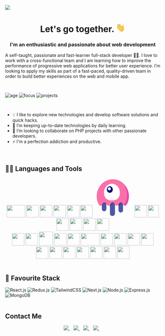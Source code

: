 ![](https://raw.githubusercontent.com/halfrost/halfrost/master/icons/header_.png)

<h1 align="center"> Let's go together. <img src="https://raw.githubusercontent.com/ABSphreak/ABSphreak/master/gifs/Hi.gif" width="30px" height="30px" ></h1>

<h3 align="center">I'm an enthusiastic and passionate about web development</h3>  


A self-taught, passionate and fast-learner full-stack developer 👨‍🎓. I love to work with a cross-functional team and I am learning how to improve the performance of progressive web applications for better user experience. I’m looking to apply my skills as part of a fast-paced, quality-driven team in order to build better experiences on the web and mobile app. 

  <br />
  
![age](https://img.shields.io/badge/age-30-blueviolet)
![focus](https://img.shields.io/badge/focus-FullStack-critical)
![projects](https://img.shields.io/badge/projects-33-important)

  <br />

- 💡 I like to explore new technologies and develop software solutions and quick hacks.
- 🌱 I’m keeping up-to-date technologies by daily learning.
- 👯 I’m looking to collaborate on PHP projects with other passionate developers.
- ⚡ I'm a perfection addiction and productive.
  
 </div>

<br />

## 👨‍💻 Languages and Tools

<div align="center">

<img src="https://imgur.com/7sKVVgG.png" height="40" width="60">
<img src="https://upload.wikimedia.org/wikipedia/commons/thumb/9/9a/Laravel.svg/1969px-Laravel.svg.png" height="40" width="40">
<img src="https://i.imgur.com/3NP07nj.png" height="40" width="40">
<img src="https://upload.wikimedia.org/wikipedia/commons/f/f1/Vue.png" height="40" width="40">
<img src="https://i.imgur.com/Uivesm4.png" height="40" width="40">
<img src="https://i.imgur.com/KUlechH.png" height="40" width="40">
<svg xmlns="http://www.w3.org/2000/svg" width="128" height="128" viewBox="0 0 128 128"><path style="fill-rule:evenodd;fill:#fb70a9;fill-opacity:1" d="M108.566 83.547c-1.937 2.926-3.406 6.527-7.34 6.527-6.624 0-6.98-10.203-13.609-10.203-6.625 0-6.265 10.203-12.887 10.203-6.625 0-6.98-10.203-13.609-10.203-6.625 0-6.266 10.203-12.887 10.203-6.625 0-6.98-10.203-13.605-10.203-6.629 0-6.27 10.203-12.89 10.203-2.083 0-3.544-1.008-4.778-2.39-4.738-8.239-7.465-17.895-7.465-28.22 0-30.222 23.367-54.722 52.191-54.722 28.825 0 52.192 24.5 52.192 54.723 0 8.64-1.91 16.816-5.313 24.082Zm0 0"/><path style="fill-rule:evenodd;fill:#4e56a6;fill-opacity:1" d="M40.844 78.145v22.668c0 4.066-3.301 7.363-7.371 7.363a7.365 7.365 0 0 1-7.371-7.364V73.45c1.375-2.523 2.945-4.707 5.78-4.707 4.61 0 6.223 5.79 8.962 9.403Zm27.843 1.183v35.844a8.185 8.185 0 0 1-8.187 8.183c-4.523 0-8.191-3.664-8.191-8.183v-40.57c1.543-2.973 3.132-5.86 6.39-5.86 5.16 0 6.563 7.242 9.989 10.586Zm26.211-.66v26.023c0 4.067-3.3 7.364-7.37 7.364-4.071 0-7.372-3.297-7.372-7.364V72.707c1.281-2.195 2.809-3.965 5.364-3.965 4.84 0 6.375 6.38 9.378 9.926Zm0 0"/><path style="fill-rule:evenodd;fill:#000;fill-opacity:.298039" d="M40.844 85.094c-1.309-1.602-2.856-2.79-5.094-2.79-5.316 0-6.293 6.696-9.648 9.712V63.145a7.365 7.365 0 0 1 7.37-7.364c4.071 0 7.372 3.297 7.372 7.364Zm27.843.515c-1.394-1.855-3.023-3.304-5.496-3.304-5.914 0-6.457 8.285-10.882 10.578v-12.77c0-4.52 3.668-8.183 8.191-8.183a8.185 8.185 0 0 1 8.188 8.183Zm26.211-1.433c-1.136-1.117-2.48-1.871-4.265-1.871-5.73 0-6.418 7.777-10.477 10.343V66.734a7.371 7.371 0 0 1 14.742 0Zm0 0"/><path style="fill-rule:evenodd;fill:#fb70a9;fill-opacity:1" d="M108.566 83.547c-1.937 2.926-3.406 6.527-7.34 6.527-6.624 0-6.98-10.203-13.609-10.203-6.625 0-6.265 10.203-12.887 10.203-6.625 0-6.98-10.203-13.609-10.203-6.625 0-6.266 10.203-12.887 10.203-6.625 0-6.98-10.203-13.605-10.203-6.629 0-6.27 10.203-12.89 10.203-2.083 0-3.544-1.008-4.778-2.39-4.738-8.239-7.465-17.895-7.465-28.22 0-30.222 23.367-54.722 52.191-54.722 28.825 0 52.192 24.5 52.192 54.723 0 8.64-1.91 16.816-5.313 24.082Zm0 0"/><path style="fill-rule:evenodd;fill:#e24ca6;fill-opacity:1" d="M97.273 88.984c13.676-20.332 14.028-42.879 1.059-67.652 9.613 9.844 15.547 23.348 15.547 38.25 0 8.61-1.98 16.75-5.508 23.992-2.004 2.91-3.531 6.5-7.61 6.5a5.947 5.947 0 0 1-3.488-1.09Zm0 0"/><path style="fill-rule:evenodd;fill:#fff;fill-opacity:1" d="M58.89 73.117c18.15 0 25.79-10.52 25.79-25.46 0-14.942-11.547-28.692-25.79-28.692-14.245 0-25.792 13.75-25.792 28.691 0 14.942 7.64 25.461 25.793 25.461Zm0 0"/><path style="fill-rule:evenodd;fill:#030776;fill-opacity:1" d="M61.625 37.836c0 5.89-4.332 10.668-9.672 10.668-5.344 0-9.672-4.777-9.672-10.668 0-5.89 4.328-10.668 9.672-10.668 5.34 0 9.672 4.777 9.672 10.668Zm0 0"/><path style="fill-rule:evenodd;fill:#fff;fill-opacity:1" d="M55.176 35.375c0 2.719-2.164 4.922-4.836 4.922s-4.836-2.203-4.836-4.922 2.164-4.922 4.836-4.922 4.836 2.203 4.836 4.922Zm0 0"/></svg>


<img src="https://i.imgur.com/wsUmcb5.png" height="40" width="40">
<img src="https://i.imgur.com/mH7zbFv.png" height="40" width="35">
<img src="https://i.imgur.com/9Ulh3vX.png" height="40" width="40">
<img src="https://i.imgur.com/apxFVxR.png" height="40" width="40">
<img src="https://i.imgur.com/t74wIVs.png" height="40" width="40">
<img src="https://i.imgur.com/egRbxBy.png" height="40" width="40">

<br />

<img src="https://i.imgur.com/CfbGSw2.png" height="40" width="40">
<img src="https://i.imgur.com/ydbeeyk.png" height="40" width="40">
<img src="https://i.imgur.com/054LTZq.png" height="45" width="45">
<img src="https://i.imgur.com/mQGR6nx.png" height="40" width="40">
<img src="https://i.imgur.com/x6EieWc.png" height="40" width="40">
<img src="https://i.imgur.com/K5LeVnW.png" height="40" width="60">
<img src="https://i.imgur.com/ehWaPTK.png" height="40" width="40">
<img src="https://i.imgur.com/4ryo0Qh.png" height="40" width="40">
<img src="https://i.imgur.com/59p9PDP.png" height="40" width="40">
<img src="https://i.imgur.com/DjzmcTo.png" height="40" width="40">
<img src="https://i.imgur.com/VjulBsn.png" height="40" width="40">
<img src="https://i.imgur.com/H3C168v.png" height="40" width="40">
<img src="https://i.imgur.com/bbawh2F.png" height="40" width="40">
<img src="https://i.imgur.com/0BKuO1I.png" height="40" width="40">
<img src="https://i.imgur.com/b65wQ01.png" height="40" width="40">
<img src="https://i.imgur.com/0EZWddS.png" height="40" width="40">
<img src="https://i.imgur.com/yBHwdqa.png" height="40" width="40">
</div>

<br /> 

## 🎀 Favourite Stack

<div align="left">

<img alt="React.js" src="https://img.shields.io/badge/React-20232A?style=for-the-badge&logo=react&logoColor=61DAFB" />
<img alt="Redux.js" src="https://img.shields.io/badge/Redux-593D88?style=for-the-badge&logo=redux&logoColor=white" />
<img alt="TailwindCSS" src="https://img.shields.io/badge/Tailwind_CSS-38B2AC?style=for-the-badge&logo=tailwind-css&logoColor=white"/>
<img alt="Next.js" src="https://img.shields.io/badge/next.js-000000?style=for-the-badge&logo=nextdotjs&logoColor=white" />
<img alt="Node.js" src="https://img.shields.io/badge/Node.js-43853D?style=for-the-badge&logo=node.js&logoColor=white" />
<img alt="Express.js" src="https://img.shields.io/badge/express.js-%23404d59.svg?style=for-the-badge&logo=express&logoColor=%2361DAFB"/>
<img alt="MongoDB" src="https://img.shields.io/badge/MongoDB-4EA94B?style=for-the-badge&logo=mongodb&logoColor=white" />

</div>
  
<br /> 

## Contact Me

<p align='center'>
  <a href="https://t.me/Eagle9461">
    <img src="https://img.shields.io/badge/telegram-%230077B5.svg?&style=for-the-badge&logo=telegram&logoColor=white" />
  </a>&nbsp;&nbsp;
  <a href="https://join.skype.com/invite/fuAeAFJdbEPt">
    <img src="https://img.shields.io/badge/skype-%231DA1F3.svg?&style=for-the-badge&logo=skype&logoColor=white" />
  </a>&nbsp;&nbsp;
  <a href="https://mail.google.com/mail/?view=cm&fs=1&to=eagle9995.an@gmail.com">
    <img src="https://img.shields.io/badge/email me-%231DA1F3.svg?&style=for-the-badge&logo=gmail&logoColor=white" />
  </a>&nbsp;&nbsp;
    <a href="https://discordapp.com/users/eagle9995">
    <img src="https://img.shields.io/badge/discord me-%231DA1F3.svg?&style=for-the-badge&logo=gmail&logoColor=white" />
  </a>&nbsp;&nbsp;
</p>
</div>



